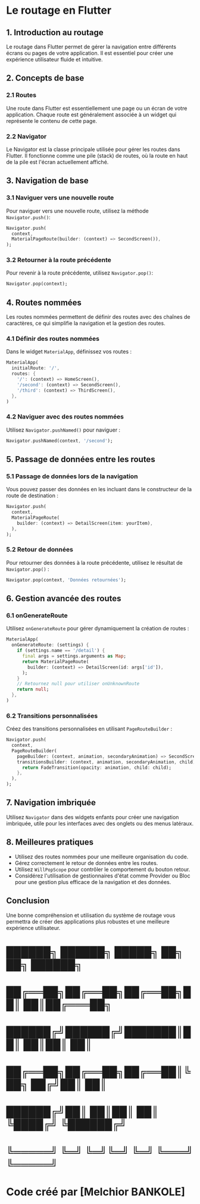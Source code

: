 # Le routage en Flutter

## 1. Introduction au routage

Le routage dans Flutter permet de gérer la navigation entre différents écrans ou pages de votre application. Il est essentiel pour créer une expérience utilisateur fluide et intuitive.

## 2. Concepts de base

### 2.1 Routes

Une route dans Flutter est essentiellement une page ou un écran de votre application. Chaque route est généralement associée à un widget qui représente le contenu de cette page.

### 2.2 Navigator

Le Navigator est la classe principale utilisée pour gérer les routes dans Flutter. Il fonctionne comme une pile (stack) de routes, où la route en haut de la pile est l'écran actuellement affiché.

## 3. Navigation de base

### 3.1 Naviguer vers une nouvelle route

Pour naviguer vers une nouvelle route, utilisez la méthode `Navigator.push()`:

```dart
Navigator.push(
  context,
  MaterialPageRoute(builder: (context) => SecondScreen()),
);
```

### 3.2 Retourner à la route précédente

Pour revenir à la route précédente, utilisez `Navigator.pop()`:

```dart
Navigator.pop(context);
```

## 4. Routes nommées

Les routes nommées permettent de définir des routes avec des chaînes de caractères, ce qui simplifie la navigation et la gestion des routes.

### 4.1 Définir des routes nommées

Dans le widget `MaterialApp`, définissez vos routes :

```dart
MaterialApp(
  initialRoute: '/',
  routes: {
    '/': (context) => HomeScreen(),
    '/second': (context) => SecondScreen(),
    '/third': (context) => ThirdScreen(),
  },
)
```

### 4.2 Naviguer avec des routes nommées

Utilisez `Navigator.pushNamed()` pour naviguer :

```dart
Navigator.pushNamed(context, '/second');
```

## 5. Passage de données entre les routes

### 5.1 Passage de données lors de la navigation

Vous pouvez passer des données en les incluant dans le constructeur de la route de destination :

```dart
Navigator.push(
  context,
  MaterialPageRoute(
    builder: (context) => DetailScreen(item: yourItem),
  ),
);
```

### 5.2 Retour de données

Pour retourner des données à la route précédente, utilisez le résultat de `Navigator.pop()` :

```dart
Navigator.pop(context, 'Données retournées');
```

## 6. Gestion avancée des routes

### 6.1 onGenerateRoute

Utilisez `onGenerateRoute` pour gérer dynamiquement la création de routes :

```dart
MaterialApp(
  onGenerateRoute: (settings) {
    if (settings.name == '/detail') {
      final args = settings.arguments as Map;
      return MaterialPageRoute(
        builder: (context) => DetailScreen(id: args['id']),
      );
    }
    // Retournez null pour utiliser onUnknownRoute
    return null;
  },
)
```

### 6.2 Transitions personnalisées

Créez des transitions personnalisées en utilisant `PageRouteBuilder` :

```dart
Navigator.push(
  context,
  PageRouteBuilder(
    pageBuilder: (context, animation, secondaryAnimation) => SecondScreen(),
    transitionsBuilder: (context, animation, secondaryAnimation, child) {
      return FadeTransition(opacity: animation, child: child);
    },
  ),
);
```

## 7. Navigation imbriquée

Utilisez `Navigator` dans des widgets enfants pour créer une navigation imbriquée, utile pour les interfaces avec des onglets ou des menus latéraux.

## 8. Meilleures pratiques

- Utilisez des routes nommées pour une meilleure organisation du code.
- Gérez correctement le retour de données entre les routes.
- Utilisez `WillPopScope` pour contrôler le comportement du bouton retour.
- Considérez l'utilisation de gestionnaires d'état comme Provider ou Bloc pour une gestion plus efficace de la navigation et des données.

## Conclusion

Une bonne compréhension et utilisation du système de routage vous permettra de créer des applications plus robustes et une meilleure expérience utilisateur.



#  ██████╗ ██████╗  █████╗ ██╗   ██╗ ██████╗ 
#  ██╔══██╗██╔══██╗██╔══██╗██║   ██║██╔═══██╗
#  ██████╔╝██████╔╝███████║██║   ██║██║   ██║
#  ██╔══██╗██╔══██╗██╔══██║╚██╗ ██╔╝██║   ██║
#  ██████╔╝██║  ██║██║  ██║ ╚████╔╝ ╚██████╔╝
#  ╚═════╝ ╚═╝  ╚═╝╚═╝  ╚═╝  ╚═══╝   ╚═════╝ 
 
# Code créé par [Melchior BANKOLE]

